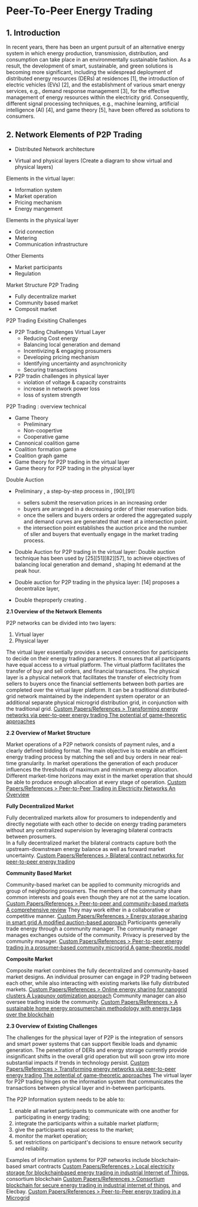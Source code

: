 # Peer-To-Peer Energy Trading



## 1. Introduction
In recent years, there has been an urgent pursuit of an alternative energy system in which energy production, transmission, distribution, and consumption can take place in an environmentally sustainable fashion. As a result, the development of smart, sustainable, and green solutions is becoming more significant, including the widespread deployment of distributed energy resources (DERs) at residences [1], the introduction of electric vehicles (EVs) [2], and the establishment of various smart energy services, e.g., demand response management [3], for the effective management of energy resources within the electricity grid. Consequently, different signal processing techniques, e.g., machine learning, artificial intelligence (AI) [4], and game theory [5], have been offered as solutions to consumers.

## 2. Network Elements of P2P Trading 

- Distributed Network architecture

- Virtual and physical layers
(Create a diagram to show virtual and physical layers)

Elements in the virtual layer:
- Information system
- Market operation
- Pricing mechanism
- Energy mangement

Elements in the physical layer
- Grid connection
- Metering
- Communication infrastructure

Other Elements
- Market participants
- Regulation

Market Structure P2P Trading
- Fully decentralize market
- Community based market
- Composit market

P2P Trading  Exisiting Challenges
- P2P Trading Challenges Virtual Layer
	- Reducing Cost energy
	- Balancing local generation and demand
	- Incentivizing & engaging prosumers
	- Developing pricing mechanism
	- Identifying uncertainty and asynchronicity
	- Securing transactions
- P2P tradin challenges in physical layer
	- violation of voltage & capacity constraints
	- increase in network power loss
	- loss of system strength

P2P Trading : overview  technical
- Game Theory
	- Preliminary 
	- Non-coopertive 
	- Cooperative game
- Cannonical coalition game
- Coalition formation game
- Coalition graph game 
- Game theory for P2P trading in the virtual layer
- Game theory for P2P trading in the physical layer

Double Auction
- Preliminary , a step-by-step process in , [90],[91]
	- sellers submit the reservation prices in an increasing order
	- buyers are arranged in a decreasing order of thier reservation bids.
	- once the sellers and buyers orders ar ordered the aggregated supply and demand curves are generated that meet at a intersection point. 
	- the intersection point establishes the auction price and the number of sller and buyers that eventually engage in the market trading process. 
- Double Auction for P2P trading in the virtual layer: Double auction technique has been used by [25][51][82][57], to achieve objectives of balancing local generation and demand , shaping ht edemand at the peak hour. 
- Double auction for P2P trading in the physica layer: [14] proposes a decentralize layer, 

- Double theproperly creating . 








**2.1 Overview of the Network Elements**

P2P networks can be divided into two layers:

1.  Virtual layer
2.  Physical layer

The virtual layer essentially provides a secured connection for participants to decide on their energy trading parameters. It ensures that all participants have equal access to a virtual platform. The virtual platform facilitates the transfer of buy and sell orders, and financial transactions. The physical layer is a physical network that facilitates the transfer of electricity from sellers to buyers once the financial settlements between both parties are completed over the virtual layer platform. It can be a traditional distributed-grid network maintained by the independent system operator or an additional separate physical microgrid distribution grid, in conjunction with the traditional grid. [Custom Papers/References > Transforming energy networks via peer-to-peer energy trading The potential of game-theoretic approaches](app://obsidian.md/Custom%20Papers/References#Transforming%20energy%20networks%20via%20peer-to-peer%20energy%20trading%20The%20potential%20of%20game-theoretic%20approaches)

**2.2 Overview of Market Structure**

Market operations of a P2P network consists of payment rules, and a clearly defined bidding format. The main objective is to enable an efficient energy trading process by matching the sell and buy orders in near real-time granularity. In market operations the generation of each producer influences the thresholds of maximum and minimum energy allocation. Different market-time horizons may exist in the market operation that should be able to produce enough allocation at every stage of operation. [Custom Papers/References > Peer-to-Peer Trading in Electricity Networks An Overview](app://obsidian.md/Custom%20Papers/References#Peer-to-Peer%20Trading%20in%20Electricity%20Networks%20An%20Overview)

**Fully Decentralized Market**

Fully decentralized markets allow for prosumers to independently and directly negotiate with each other to decide on energy trading parameters without any centralized supervision by leveraging bilateral contracts between prosumers.  
In a fully decentralized market the bilateral contracts capture both the upstream-downstream energy balance as well as forward market uncertainty. [Custom Papers/References > Bilateral contract networks for peer-to-peer energy trading](app://obsidian.md/Custom%20Papers/References#Bilateral%20contract%20networks%20for%20peer-to-peer%20energy%20trading)

**Community Based Market**

Community-based market can be applied to community microgrids and group of neighboring prosumers. The members of the community share common interests and goals even though they are not at the same location. [Custom Papers/References > Peer-to-peer and community-based markets A comprehensive review](app://obsidian.md/Custom%20Papers/References#Peer-to-peer%20and%20community-based%20markets%20A%20comprehensive%20review) They may work either in a collaborative or competitive manner. [Custom Papers/References > Energy storage sharing in smart grid A modified auction-based approach](app://obsidian.md/Custom%20Papers/References#Energy%20storage%20sharing%20in%20smart%20grid%20A%20modified%20auction-based%20approach) Participants generally trade energy through a community manager. The community manager manages exchanges outside of the community. Privacy is preserved by the community manager. [Custom Papers/References > Peer-to-peer energy trading in a prosumer-based community microgrid A game-theoretic model](app://obsidian.md/Custom%20Papers/References#Peer-to-peer%20energy%20trading%20in%20a%20prosumer-based%20community%20microgrid%20A%20game-theoretic%20model)

**Composite Market**

Composite market combines the fully decentralized and community-based market designs. An individual prosumer can engage in P2P trading between each other, while also interacting with existing markets like fully distributed markets. [Custom Papers/References > Online energy sharing for nanogrid clusters A Lyapunov optimization approach](app://obsidian.md/Custom%20Papers/References#Online%20energy%20sharing%20for%20nanogrid%20clusters%20A%20Lyapunov%20optimization%20approach) Community manager can also oversee trading inside the community. [Custom Papers/References > A sustainable home energy prosumerchain methodology with energy tags over the blockchain](app://obsidian.md/Custom%20Papers/References#A%20sustainable%20home%20energy%20prosumerchain%20methodology%20with%20energy%20tags%20over%20the%20blockchain)

**2.3 Overview of Existing Challenges**

The challenges for the physical layer of P2P is the integration of sensors and smart power systems that can support flexible loads and dynamic generation. The penetration of DERs and energy storage currently provide insignificant shifts in the overall grid operation but will soon grow into more substantial impacts if trends in technology persist. [Custom Papers/References > Transforming energy networks via peer-to-peer energy trading The potential of game-theoretic approaches](app://obsidian.md/Custom%20Papers/References#Transforming%20energy%20networks%20via%20peer-to-peer%20energy%20trading%20The%20potential%20of%20game-theoretic%20approaches) The virtual layer for P2P trading hinges on the information system that communicates the transactions between physical layer and in-between participants.

The P2P Information system needs to be able to:

1.  enable all market participants to communicate with one another for participating in energy trading;
2.  integrate the participants within a suitable market platform;
3.  give the participants equal access to the market;
4.  monitor the market operation;
5.  set restrictions on participant's decisions to ensure network security and reliability.

Examples of information systems for P2P networks include blockchain-based smart contracts [Custom Papers/References > Local electricity storage for blockchainbased energy trading in industrial Internet of Things](app://obsidian.md/Custom%20Papers/References#Local%20electricity%20storage%20for%20blockchainbased%20energy%20trading%20in%20industrial%20Internet%20of%20Things), consortium blockchain [Custom Papers/References > Consortium blockchain for secure energy trading in industrial internet of things](app://obsidian.md/Custom%20Papers/References#Consortium%20blockchain%20for%20secure%20energy%20trading%20in%20industrial%20internet%20of%20things), and Elecbay. [Custom Papers/References > Peer-to-Peer energy trading in a Microgrid](app://obsidian.md/Custom%20Papers/References#Peer-to-Peer%20energy%20trading%20in%20a%20Microgrid)
